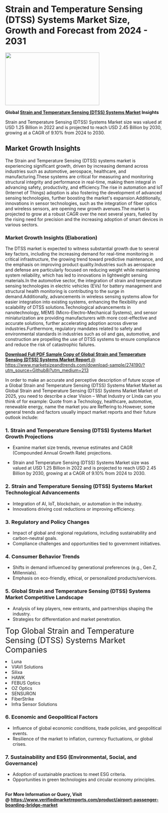 <H1>Strain and Temperature Sensing (DTSS) Systems Market Size, Growth and Forecast from 2024 - 2031</H1><img class="aligncenter size-medium wp-image-584254" src="https://thirdeyenews.in/wp-content/uploads/2024/09/Global-Market-Research-300x168.jpeg" alt="" width="300" height="168" /><p><strong>Global&nbsp;<a href="https://www.marketsizeandtrends.com/download-sample/274190/?utm_source=Github8j?utm_medium=213">Strain and Temperature Sensing (DTSS) Systems Market</a> Insights</strong></p><p>Strain and Temperature Sensing (DTSS) Systems Market size was valued at USD 1.25 Billion in 2022 and is projected to reach USD 2.45 Billion by 2030, growing at a CAGR of 9.10% from 2024 to 2030.</p><p><h2>Market Growth Insights</h2> <p>The Strain and Temperature Sensing (DTSS) systems market is experiencing significant growth, driven by increasing demand across industries such as automotive, aerospace, healthcare, and manufacturing.These systems are critical for measuring and monitoring structural integrity and performance in real-time, making them integral in advancing safety, productivity, and efficiency.The rise in automation and IoT (Internet of Things) adoption is also fostering the development of advanced sensing technologies, further boosting the market's expansion.Additionally, innovations in sensor technologies, such as the integration of fiber optics and wireless sensors, are opening new growth avenues.The market is projected to grow at a robust CAGR over the next several years, fueled by the rising need for precision and the increasing adoption of smart devices in various sectors.</p> <p><a href="#"></a></p> <h3>Market Growth Insights (Elaboration)</h3> <p>The DTSS market is expected to witness substantial growth due to several key factors, including the increasing demand for real-time monitoring in critical infrastructure, the growing trend toward predictive maintenance, and the emphasis on improving product quality.Industries such as aerospace and defense are particularly focused on reducing weight while maintaining system reliability, which has led to innovations in lightweight sensing materials.In the automotive sector, the integration of strain and temperature sensing technologies in electric vehicles (EVs) for battery management and structural health monitoring is contributing to the surge in demand.Additionally, advancements in wireless sensing systems allow for easier integration into existing systems, enhancing the flexibility and scalability of DTSS solutions.Technological advancements in nanotechnology, MEMS (Micro-Electro-Mechanical Systems), and sensor miniaturization are providing manufacturers with more cost-effective and accurate solutions, further accelerating adoption across diverse industries.Furthermore, regulatory mandates related to safety and environmental standards in industries such as oil and gas, automotive, and construction are propelling the use of DTSS systems to ensure compliance and reduce the risk of catastrophic failures.</p> <p><a href="#"></p><p><span class=""><strong>Download Full PDF Sample Copy of Global Strain and Temperature Sensing (DTSS) Systems Market Report</strong> @ <a href="https://www.marketsizeandtrends.com/download-sample/274190/?utm_source=Github8j?utm_medium=213" target="_blank">https://www.marketsizeandtrends.com/download-sample/274190/?utm_source=Github8j?utm_medium=213</a></span></p><p>In order to make an accurate and perceptive description of future scope of a Global&nbsp;Strain and Temperature Sensing (DTSS) Systems Market Market as Global&nbsp;Strain and Temperature Sensing (DTSS) Systems Market Market of 2025, you need to describe a clear Vision &ndash; What Industry or Linda can you think of for example: Quote from a Technology, healthcare, automotive, renewable energy, name the market you are Reffering to.However, some general trends and factors usually impact market reports and their future outlook include:</p><h3>1.&nbsp;<strong>Strain and Temperature Sensing (DTSS) Systems Market Growth Projections</strong></h3><ul><li>Examine market size trends, revenue estimates and CAGR (Compounded Annual Growth Rate) projections.</li><li><p>Strain and Temperature Sensing (DTSS) Systems Market size was valued at USD 1.25 Billion in 2022 and is projected to reach USD 2.45 Billion by 2030, growing at a CAGR of 9.10% from 2024 to 2030.</p></li></ul><h3>2.&nbsp;<strong>Strain and Temperature Sensing (DTSS) Systems Market Technological Advancements</strong></h3><ul><li>Integration of AI, IoT, blockchain, or automation in the industry.</li><li>Innovations driving cost reductions or improving efficiency.</li></ul><h3>3.&nbsp;<strong>Regulatory and Policy Changes</strong></h3><ul><li>Impact of global and regional regulations, including sustainability and carbon-neutral goals.</li><li>Compliance challenges and opportunities tied to government initiatives.</li></ul><h3>4.&nbsp;<strong>Consumer Behavior Trends</strong></h3><ul><li>Shifts in demand influenced by generational preferences (e.g., Gen Z, Millennials).</li><li>Emphasis on eco-friendly, ethical, or personalized products/services.</li></ul><h3>5.&nbsp;<strong>Global Strain and Temperature Sensing (DTSS) Systems Market Competitive Landscape</strong></h3><ul><li>Analysis of key players, new entrants, and partnerships shaping the industry.</li><li>Strategies for differentiation and market penetration.</li></ul><p data-pm-slice="1 1 []"><span style="color: inherit; font-family: inherit; font-size: 25px;">Top Global Strain and Temperature Sensing (DTSS) Systems Market Companies</span></p><div class="" data-test-id=""><p><li>Luna</li><li> VIAVI Solutions</li><li> Silixa</li><li> HAWK</li><li> FEBUS Optics</li><li> OZ Optics</li><li> SENSURON</li><li> FiberStrike</li><li> Infra Sensor Solutions</li></p></div><h3>6.&nbsp;<strong>Economic and Geopolitical Factors</strong></h3><ul><li>Influence of global economic conditions, trade policies, and geopolitical events.</li><li>Resilience of the market to inflation, currency fluctuations, or global crises.</li></ul><h3>7.&nbsp;<strong>Sustainability and ESG (Environmental, Social, and Governance)</strong></h3><ul><li>Adoption of sustainable practices to meet ESG criteria.</li><li>Opportunities in green technologies and circular economy principles.</li></ul><h2><strong style="font-size: 14px;">For More Information or Query, Visit @&nbsp;</strong><a style="background-color: #ffffff; font-size: 14px;" href="https://www.marketsizeandtrends.com/report/strain-and-temperature-sensing-dtss-systems-market/" target="_blank">https://www.verifiedmarketreports.com/product/airport-passenger-boarding-bridge-market</a></h2>